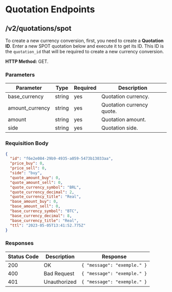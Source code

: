 # Quotation Endpoints

## /v2/quotations/spot

To create a new currency conversion, first, you need to create a **Quotation ID**. Enter a new SPOT quotation below and execute it to get its ID. This ID is the `quotation_id` that will be required to create a new currency conversion.

**HTTP Method:** GET.

### Parameters

| Parameter | Type | Required | Description |
| --- | --- | --- | --- |
| base_currency  | string | yes | Quotation currency. |
| amount_currency  | string | yes | Quotation currency quote. |
| amount  | string | yes | Quotation amount. |
| side  | string | yes | Quotation side.|

### Requisition Body

```json
{
  "id": "f6e2e084-29b9-4935-a059-5473b13033aa",
  "price_buy": 0,
  "price_sell": 0,
  "side": "buy",
  "quote_amount_buy": 0,
  "quote_amount_sell": 0,
  "quote_currency_symbol": "BRL",
  "quote_currency_decimal": 2,
  "quote_currency_title": "Real",
  "base_amount_buy": 0,
  "base_amount_sell": 0,
  "base_currency_symbol": "BTC",
  "base_currency_decimal": 8,
  "base_currency_title": "Real",
  "ttl": "2023-05-05T13:41:52.775Z"
}
```

### Responses

| Status Code | Description | Response |
| --- | --- | --- |
| 200 | OK | `{ "message": "exemple." }` |
| 400 | Bad Request | `{ "message": "exemple." }` |
| 401 | Unauthorized | `{ "message": "exemple." }` |
